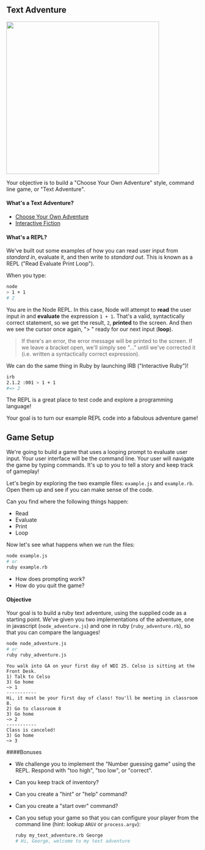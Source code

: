 ## Text Adventure

<img src="https://media.giphy.com/media/CyB3xQXDbdGda/giphy.gif" width=400>

Your objective is to build a "Choose Your Own Adventure" style, command line game, or "Text Adventure".

#### What's a Text Adventure?
* [Choose Your Own Adventure](http://samizdat.cc/cyoa/)
* [Interactive Fiction](https://en.wikipedia.org/wiki/Interactive_fiction)

#### What's a REPL?
We've built out some examples of how you can read user input from _standard in_, evaluate it, and then write to _standard out_. This is known as a REPL ("Read Evaluate Print Loop").

When you type:

``` bash
node
> 1 + 1
# 2
```

You are in the Node REPL. In this case, Node will attempt to **read** the user input _in_ and **evaluate** the expression `1 + 1`. That's a valid, syntactically correct statement, so we get the result, `2`, **printed** to the screen. And then we see the cursor once again, "> " ready for our next input (**loop**).

> If there's an error, the error message will be printed to the screen. If we leave a bracket open, we'll simply see "..." until we've corrected it (i.e. written a syntactically correct expression).

We can do the same thing in Ruby by launching IRB ("Interactive Ruby")!

```bash
irb
2.1.2 :001 > 1 + 1
#=> 2
```

The REPL is a great place to test code and explore a programming language!

Your goal is to turn our example REPL code into a fabulous adventure game!

## Game Setup
We're going to build a game that uses a looping prompt to evaluate user input. Your user interface will be the command line. Your user will navigate the game by typing commands. It's up to you to tell a story and keep track of gameplay!

Let's begin by exploring the two example files: `example.js` and `example.rb`. Open them up and see if you can make sense of the code.

Can you find where the following things happen:
* Read
* Evaluate
* Print
* Loop

Now let's see what happens when we run the files:

``` bash
node example.js
# or
ruby example.rb
```

* How does prompting work?
* How do you quit the game?

#### Objective
Your goal is to build a ruby text adventure, using the supplied code as a starting point. We've given you two implementations of the adventure, one in javascript (`node_adventure.js`) and one in ruby (`ruby_adventure.rb`), so that you can compare the languages!

```bash
node node_adventure.js
# or
ruby ruby_adventure.js
```

```
You walk into GA on your first day of WDI 25. Celso is sitting at the Front Desk.
1) Talk to Celso
3) Go home
~> 1
-----------
Hi, it must be your first day of class! You'll be meeting in classroom 8.
2) Go to classroom 8
3) Go home
~> 2
-----------
Class is canceled!
3) Go home
~> 3
```

####Bonuses
- We challenge you to implement the "Number guessing game" using the REPL. Respond with "too high", "too low", or "correct".
- Can you keep track of inventory?
- Can you create a "hint" or "help" command?
- Can you create a "start over" command?
- Can you setup your game so that you can configure your player from the command line (hint: lookup `ARGV` or `process.argv`):

    ```bash
    ruby my_text_adventure.rb George
    # Hi, George, welcome to my text adventure
    ```
